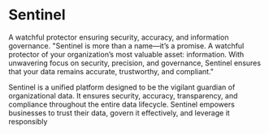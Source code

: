 # Sentinel
A watchful protector ensuring security, accuracy, and information governance. "Sentinel is more than a name—it’s a promise. A watchful protector of your organization’s most valuable asset: information. With unwavering focus on security, precision, and governance, Sentinel ensures that your data remains accurate, trustworthy, and compliant."

Sentinel is a unified platform designed to be the vigilant guardian of organizational data. It ensures security, accuracy, transparency, and compliance throughout the entire data lifecycle. Sentinel empowers businesses to trust their data, govern it effectively, and leverage it responsibly
